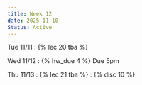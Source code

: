 ```yaml
---
title: Week 12
date: 2025-11-10
Status: Active
---
```



Tue 11/11
: {% lec 20 tba %}

Wed 11/12
: {% hw_due 4 %} Due 5pm

Thu 11/13
: {% lec 21 tba %}
: {% disc 10 %} 